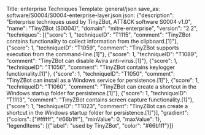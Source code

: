 Title: enterprise Techniques
Template: general/json
save_as: software/S0004/S0004-enterprise-layer.json
json: {"description": "Enterprise techniques used by TinyZBot, ATT&CK software S0004 v1.0", "name": "TinyZBot (S0004)", "domain": "mitre-enterprise", "version": "2.2", "techniques": [{"score": 1, "techniqueID": "T1115", "comment": "TinyZBot contains functionality to collect information from the clipboard.[1]"}, {"score": 1, "techniqueID": "T1059", "comment": "TinyZBot supports execution from the command-line.[1]"}, {"score": 1, "techniqueID": "T1089", "comment": "TinyZBot can disable Avira anti-virus.[1]"}, {"score": 1, "techniqueID": "T1056", "comment": "TinyZBot contains keylogger functionality.[1]"}, {"score": 1, "techniqueID": "T1050", "comment": "TinyZBot can install as a Windows service for persistence.[1]"}, {"score": 1, "techniqueID": "T1060", "comment": "TinyZBot can create a shortcut in the Windows startup folder for persistence.[1]"}, {"score": 1, "techniqueID": "T1113", "comment": "TinyZBot contains screen capture functionality.[1]"}, {"score": 1, "techniqueID": "T1023", "comment": "TinyZBot can create a shortcut in the Windows startup folder for persistence.[1]"}], "gradient": {"colors": ["#ffffff", "#66b1ff"], "minValue": 0, "maxValue": 1}, "legendItems": [{"label": "used by TinyZBot", "color": "#66b1ff"}]}
